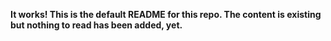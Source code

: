 **It works! This is the default README for this repo. The content is existing but nothing to read has been added, yet.**